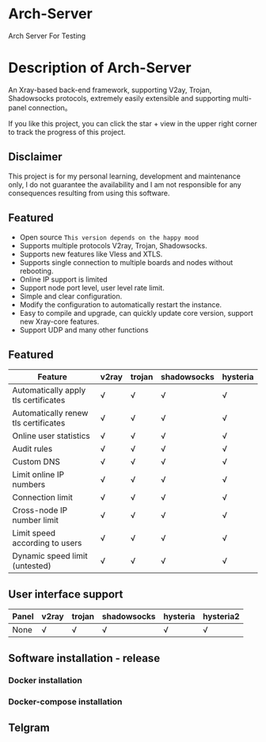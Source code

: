 # Arch-Server

Arch Server For Testing 

<!-- <p align="center"><img src="https://avatars.githubusercontent.com/u/91626055?v=4" width="128" /></p> -->

<!-- <div align="center"> -->

<!-- [![](https://img.shields.io/github/downloads/EbadiDev/Arch-Server/total.svg?style=flat-square)](https://github.com/EbadiDev/Arch-Server/releases) -->
<!-- [![](https://img.shields.io/github/v/release/EbadiDev/Arch-Server?style=flat-square)](https://github.com/EbadiDev/Arch-Server/releases)
[![docker](https://img.shields.io/docker/v/aikocute/Arch-Server?label=Docker%20image&sort=semver)](https://hub.docker.com/r/aikocute/Arch-Server)
[![Go-Report](https://goreportcard.com/badge/github.com/EbadiDev/Arch-Server?style=flat-square)](https://goreportcard.com/report/github.com/EbadiDev/Arch-Server) -->

</div>

# Description of Arch-Server

<!-- Arch-Server Supports for AikoPanel -->

An Xray-based back-end framework, supporting V2ay, Trojan, Shadowsocks protocols, extremely easily extensible and supporting multi-panel connection。

If you like this project, you can click the star + view in the upper right corner to track the progress of this project.

## Disclaimer

This project is for my personal learning, development and maintenance only, I do not guarantee the availability and I am not responsible for any consequences resulting from using this software.

## Featured

- Open source `This version depends on the happy mood`
- Supports multiple protocols V2ray, Trojan, Shadowsocks.
- Supports new features like Vless and XTLS.
- Supports single connection to multiple boards and nodes without rebooting.
- Online IP support is limited
- Support node port level, user level rate limit.
- Simple and clear configuration.
- Modify the configuration to automatically restart the instance.
- Easy to compile and upgrade, can quickly update core version, support new Xray-core features.
- Support UDP and many other functions

## Featured

| Feature                              | v2ray | trojan | shadowsocks | hysteria |
| ------------------------------------ | ----- | ------ | ----------- | -------- |
| Automatically apply tls certificates | √     | √      | √           | √        |
| Automatically renew tls certificates | √     | √      | √           | √        |
| Online user statistics               | √     | √      | √           | √        |
| Audit rules                          | √     | √      | √           | √        |
| Custom DNS                           | √     | √      | √           | √        |
| Limit online IP numbers              | √     | √      | √           | √        |
| Connection limit                     | √     | √      | √           | √        |
| Cross-node IP number limit           | √     | √      | √           | √        |
| Limit speed according to users       | √     | √      | √           | √        |
| Dynamic speed limit (untested)       | √     | √      | √           | √        |

## User interface support

| Panel       | v2ray | trojan | shadowsocks | hysteria | hysteria2 |
| ----------- | ----- | ------ | ----------- | -------- | --------- |
| None   | √     | √      | √           | √        | √         |

## Software installation - release

<!-- ```
wget --no-check-certificate -O install.sh https://raw.githubusercontent.com/AikoPanel/Arch-Server-Script/master/install_v2.sh && bash install.sh
``` -->

### Docker installation

<!-- ```
docker pull aikocute/Arch-Server:latest && docker run --restart=always --name Arch-Server -d -v ${PATCH_TO_CONFIG}/aiko.json:/etc/Arch-Server/aiko.json --network=host aikocute/Arch-Server:latest
``` -->

### Docker-compose installation

<!-- Step 1 : Create Config File `aiko.json` in `/etc/Arch-Server/aiko.json`

```
mkdir -p /etc/Arch-Server/config && cd /etc/Arch-Server/config && wget https://raw.githubusercontent.com/EbadiDev/Arch-Server-Script/master/aiko.json
``` -->
<!-- 
Step 2 : Create `docker-compose.yml` in `/etc/Arch-Server/docker-compose.yml`

```
mkdir -p /etc/Arch-Server && cd /etc/Arch-Server && wget https://raw.githubusercontent.com/EbadiDev/Arch-Server-Script/master/docker-compose.yml
```

Step 3 : Run `docker-compose up -d` in `/etc/Arch-Server/`

```
cd /etc/Arch-Server/ && docker-compose up -d
``` -->

## Telgram

<!-- [Tele Aiko](https://t.me/Tele_Aiko) -->

<!-- ## Stargazers over time

[![Stargazers over time](https://starchart.cc/EbadiDev/Arch-Server.svg)](https://starchart.cc/EbadiDev/Arch-Server) -->
